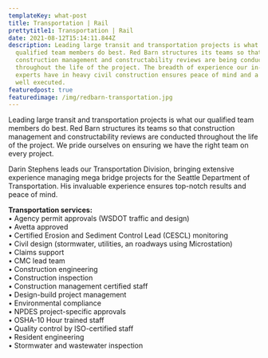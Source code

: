 ```yaml
---
templateKey: what-post
title: Transportation | Rail
prettytitle1: Transportation | Rail
date: 2021-08-12T15:14:11.844Z
description: Leading large transit and transportation projects is what our
  qualified team members do best. Red Barn structures its teams so that
  construction management and constructability reviews are being conducted
  throughout the life of the project. The breadth of experience our in-house
  experts have in heavy civil construction ensures peace of mind and a project
  well executed.
featuredpost: true
featuredimage: /img/redbarn-transportation.jpg
---
```

Leading large transit and transportation projects is what our qualified team members do best. Red Barn structures its teams so that construction management and constructability reviews are conducted throughout the life of the project. We pride ourselves on ensuring we have the right team on every project.   

Darin Stephens leads our Transportation Division, bringing extensive experience managing mega bridge projects for the Seattle Department of Transportation. His invaluable experience ensures top-notch results and peace of mind.

**Transportation services:**\
• Agency permit approvals (WSDOT traffic and design)  
• Avetta approved  
• Certified Erosion and Sediment Control Lead (CESCL) monitoring  
• Civil design (stormwater, utilities, an roadways using Microstation)  
• Claims support  
• CMC lead team  
• Construction engineering  
• Construction inspection  
• Construction management certified staff  
• Design-build project management  
• Environmental compliance  
• NPDES project-specific approvals  
• OSHA-10 Hour trained staff  
• Quality control by ISO-certified staff  
• Resident engineering  
• Stormwater and wastewater inspection